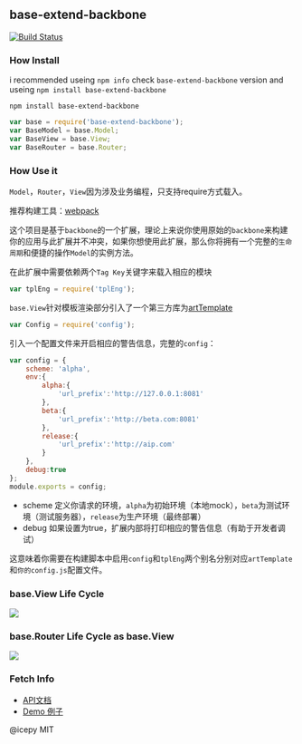 ## base-extend-backbone

[![Build Status](https://travis-ci.org/sapling-team/base-extend-backbone.svg?branch=master)](https://travis-ci.org/sapling-team/base-extend-backbone)

### How Install 

i recommended useing `npm info` check `base-extend-backbone` version and useing `npm install base-extend-backbone`

    npm install base-extend-backbone

```JavaScript
var base = require('base-extend-backbone');
var BaseModel = base.Model;
var BaseView = base.View;
var BaseRouter = base.Router;
```

### How Use it

`Model`，`Router`，`View`因为涉及业务编程，只支持require方式载入。

推荐构建工具：[webpack](https://webpack.github.io/)

这个项目是基于`backbone`的一个扩展，理论上来说你使用原始的`backbone`来构建你的应用与此扩展并不冲突，如果你想使用此扩展，那么你将拥有一个完整的`生命周期`和便捷的操作`Model`的实例方法。

在此扩展中需要依赖两个`Tag Key`关键字来载入相应的模块

```JavaScript
var tplEng = require('tplEng');
```

`base.View`针对模板渲染部分引入了一个第三方库为[artTemplate](https://github.com/aui/artTemplate)

```JavaScript
var Config = require('config');
```

引入一个配置文件来开启相应的警告信息，完整的`config`：

```JavaScript
var config = {
    scheme: 'alpha',
    env:{
        alpha:{
            'url_prefix':'http://127.0.0.1:8081'
        },
        beta:{
            'url_prefix':'http://beta.com:8081'
        },
        release:{
            'url_prefix':'http://aip.com'
        }
    },
    debug:true
};
module.exports = config;
```

- scheme 定义你请求的环境，`alpha`为初始环境（本地mock），`beta`为测试环境（测试服务器），`release`为生产环境（最终部署）
- debug 如果设置为true，扩展内部将打印相应的警告信息（有助于开发者调试）

这意味着你需要在构建脚本中启用`config`和`tplEng`两个别名分别对应`artTemplate`和`你的config.js`配置文件。

### base.View Life Cycle

![](https://raw.githubusercontent.com/sapling-team/base-extend-backbone/master/img/BaseView%20Life%20Cycle.png)

### base.Router Life Cycle as base.View

![](https://raw.githubusercontent.com/sapling-team/base-extend-backbone/master/img/BaseRouter%20Life%20Cycle%20as%20BaseView.png)

### Fetch Info

- [API文档](https://github.com/sapling-team/base-extend-backbone/blob/master/doc/api.md)
- [Demo 例子](https://github.com/sapling-team/base-extend-backbone/blob/master/doc/fn.md)

@icepy MIT